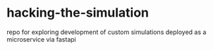 # hacking-the-simulation
repo for exploring development of custom simulations deployed as a microservice via fastapi
